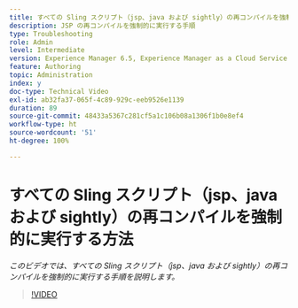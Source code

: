 ```yaml
---
title: すべての Sling スクリプト（jsp、java および sightly）の再コンパイルを強制的に実行する方法
description: JSP の再コンパイルを強制的に実行する手順
type: Troubleshooting
role: Admin
level: Intermediate
version: Experience Manager 6.5, Experience Manager as a Cloud Service
feature: Authoring
topic: Administration
index: y
doc-type: Technical Video
exl-id: ab32fa37-065f-4c89-929c-eeb9526e1139
duration: 89
source-git-commit: 48433a5367c281cf5a1c106b08a1306f1b0e8ef4
workflow-type: ht
source-wordcount: '51'
ht-degree: 100%

---
```


# すべての Sling スクリプト（jsp、java および sightly）の再コンパイルを強制的に実行する方法

*このビデオでは、すべての Sling スクリプト（jsp、java および sightly）の再コンパイルを強制的に実行する手順を説明します。*

>[!VIDEO](https://video.tv.adobe.com/v/335464?quality=12&learn=on)
